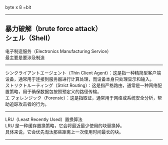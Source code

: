 byte x 8 =bit

---

暴力破解（brute force attack）<br>
シェル（Shell）
---

电子制造服务（Electronics Manufacturing Service）<br>
最主要是要涉及制造<br>

---

シンクライアントエージェント（Thin Client Agent）：这是指一种精简型客户端设备，通常用于连接到服务器进行计算处理，而设备本身只处理显示和输入。<br>
ストリクトルーティング（Strict Routing）：这是指严格路由，通常是一种网络配置策略，用于确保数据包按照预定义的路径传输。<br>
エ フォレンジック（Forensic）：这是指取证，通常用于网络或系统安全分析，帮助追踪攻击者的行为。<br>

---

LRU（Least Recently Used）置换算法<br>
LRU 是一种缓存置换策略，它会将最近最少使用的块替换掉。<br>
具体来说，它会优先淘汰那些距离上一次使用时间最长的块。<br>

---

